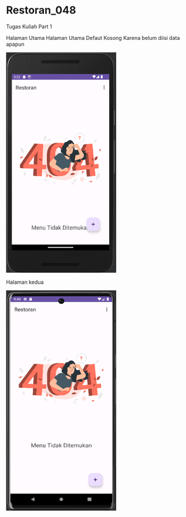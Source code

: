# Restoran_048
 Tugas Kuliah Part 1

Halaman Utama 
Halaman Utama Defaut Kosong Karena belum diisi data apapun



<img src="https://github.com/Ivanza437/Restoran_048/blob/main/ScreenShoot/Restoran%201.PNG" width="300" height="600">






Halaman kedua


<img src="https://github.com/Ivanza437/Restoran_048_2/blob/main/SS/Halaman%20Utama%20(kosong).png" width="300" height="600">
